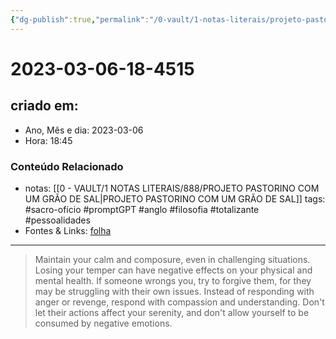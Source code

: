 ```yaml
---
{"dg-publish":true,"permalink":"/0-vault/1-notas-literais/projeto-pastorino/2023-03-06-18-4515/","title":"2023-03-06-18-4515","tags":["sacro-ofício","promptGPT","anglo","filosofia","totalizante","pessoalidades"],"dgHomeLink":true,"dgShowLocalGraph":true,"dgShowFileTree":true,"dgEnableSearch":true}
---
```


# 2023-03-06-18-4515

## criado em: 
-  Ano, Mês e dia: 2023-03-06
- Hora: 18:45

### Conteúdo Relacionado
- notas: [[0 - VAULT/1 NOTAS LITERAIS/888/PROJETO PASTORINO COM UM GRÃO DE SAL\|PROJETO PASTORINO COM UM GRÃO DE SAL]]
tags: #sacro-ofício #promptGPT #anglo #filosofia #totalizante #pessoalidades 
- Fontes & Links: [folha](https://www1.folha.uol.com.br/folha/livrariadafolha/825139-ha-cem-anos-nascia-carlos-torres-pastorino-autor-de-minutos-de-sabedoria.shtml)
---
>Maintain your calm and composure, even in challenging situations. Losing your temper can have negative effects on your physical and mental health. If someone wrongs you, try to forgive them, for they may be struggling with their own issues. Instead of responding with anger or revenge, respond with compassion and understanding. Don't let their actions affect your serenity, and don't allow yourself to be consumed by negative emotions.